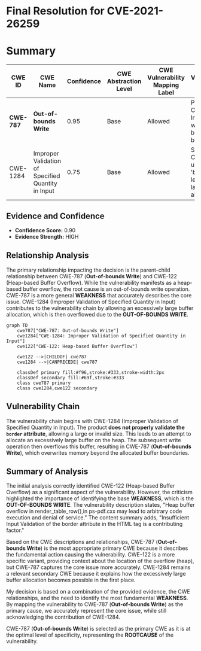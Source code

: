 # Final Resolution for CVE-2021-26259

# Summary
| CWE ID | CWE Name | Confidence | CWE Abstraction Level | CWE Vulnerability Mapping Label | CWE-Vulnerability Mapping Notes |
|---|---|---|---|---|---|
| **CWE-787** | **Out-of-bounds Write** | 0.95 | Base | Allowed | Primary CWE; Improper write outside buffer boundary. |
| CWE-1284 | Improper Validation of Specified Quantity in Input | 0.75 | Base | Allowed | Secondary Candidate; unvalidated 'border' size leads to large allocation. |

## Evidence and Confidence

*   **Confidence Score:** 0.90
*   **Evidence Strength:** HIGH

## Relationship Analysis
The primary relationship impacting the decision is the parent-child relationship between CWE-787 (**Out-of-bounds Write**) and CWE-122 (Heap-based Buffer Overflow). While the vulnerability manifests as a heap-based buffer overflow, the root cause is an out-of-bounds write operation. CWE-787 is a more general **WEAKNESS** that accurately describes the core issue. CWE-1284 (Improper Validation of Specified Quantity in Input) contributes to the vulnerability chain by allowing an excessively large buffer allocation, which is then overflowed due to the **OUT-OF-BOUNDS WRITE**.

```mermaid
graph TD
    cwe787["CWE-787: Out-of-bounds Write"]
    cwe1284["CWE-1284: Improper Validation of Specified Quantity in Input"]
    cwe122["CWE-122: Heap-based Buffer Overflow"]

    cwe122 -->|CHILDOF| cwe787
    cwe1284 -->|CANPRECEDE| cwe787

    classDef primary fill:#f96,stroke:#333,stroke-width:2px
    classDef secondary fill:#69f,stroke:#333
    class cwe787 primary
    class cwe1284,cwe122 secondary
```

## Vulnerability Chain
The vulnerability chain begins with CWE-1284 (Improper Validation of Specified Quantity in Input). The product **does not properly validate the `border` attribute**, allowing a large or invalid size. This leads to an attempt to allocate an excessively large buffer on the heap. The subsequent write operation then overflows this buffer, resulting in CWE-787 (**Out-of-bounds Write**), which overwrites memory beyond the allocated buffer boundaries.

## Summary of Analysis
The initial analysis correctly identified CWE-122 (Heap-based Buffer Overflow) as a significant aspect of the vulnerability. However, the criticism highlighted the importance of identifying the base **WEAKNESS**, which is the **OUT-OF-BOUNDS WRITE**.
The vulnerability description states, "Heap buffer overflow in render_table_row(),in ps-pdf.cxx may lead to arbitrary code execution and denial of service."
The content summary adds, "Insufficient Input Validation of the border attribute in the HTML <table> tag is a contributing factor."

Based on the CWE descriptions and relationships, CWE-787 (**Out-of-bounds Write**) is the most appropriate primary CWE because it describes the fundamental action causing the vulnerability. CWE-122 is a more specific variant, providing context about the location of the overflow (heap), but CWE-787 captures the core issue more accurately. CWE-1284 remains a relevant secondary CWE because it explains how the excessively large buffer allocation becomes possible in the first place.

My decision is based on a combination of the provided evidence, the CWE relationships, and the need to identify the most fundamental **WEAKNESS**. By mapping the vulnerability to CWE-787 (**Out-of-bounds Write**) as the primary cause, we accurately represent the core issue, while still acknowledging the contribution of CWE-1284.

CWE-787 (**Out-of-bounds Write**) is selected as the primary CWE as it is at the optimal level of specificity, representing the **ROOTCAUSE** of the vulnerability.